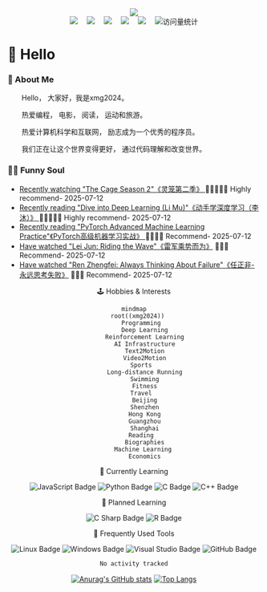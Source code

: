 <div align="center">
  <!-- knock code pictures 敲代码的图片 -->
  <img src="https://cdn.jsdelivr.net/gh/sun0225SUN/sun0225SUN/assets/images/coding.gif" /><br>

  <!-- profile logo 个人资料徽标 -->
  <div align="center">
    <a href="https://twitter.com/xmg2023/"><img src="https://img.shields.io/badge/Twitter-推特-blue" /></a>&emsp;
    <a href="https://www.youtube.com/@xmg2023"><img src="https://img.shields.io/badge/YouTube-油管-c32136" /></a>&emsp;
    <a href="https://space.bilibili.com/315558537/"><img src="https://img.shields.io/badge/Bilibili-B站-ff69b4" /></a>&emsp;
    <a href="https://blog.csdn.net/u013146882/"><img src="https://img.shields.io/badge/CSDN-论坛-c32136" /></a>&emsp;
    <a href="https://www.zhihu.com/people/xmg91/"><img src="https://img.shields.io/badge/Zhihu-知乎-blue" /></a>&emsp;
    <!-- visitor statistics logo 访客数统计徽标 -->
    <img src="https://komarev.com/ghpvc/?username=ml112265&label=Views&color=0e75b6&style=flat" alt="访问量统计" />
  </div>
</div>

#  🙋 Hello

<tr><td>

<!-- About me 关于我 -->
### 🤺 About Me
  
<p>&emsp;&emsp;Hello， 大家好，我是xmg2024。 </p>
<p>&emsp;&emsp;热爱编程， 电影， 阅读， 运动和旅游。 </p>
<p>&emsp;&emsp;热爱计算机科学和互联网， 励志成为一个优秀的程序员。 </p>
<p>&emsp;&emsp;我们正在让这个世界变得更好， 通过代码理解和改变世界。 </p>

</td></tr>

<tr><td>

### 🤾‍♂️ Funny Soul

<!-- START_SECTION:douban -->
* <a href='https://movie.douban.com/subject/36292415/' target='_blank'>Recently watching "The Cage Season 2"《灵笼第二季》 </a> 🌟🌟🌟🌟🌟 Highly recommend- 2025-07-12
* <a href='https://book.douban.com/subject/30424330/' target='_blank'>Recently reading "Dive into Deep Learning (Li Mu)"《动手学深度学习（李沐）》 </a> 🌟🌟🌟🌟🌟 Highly recommend- 2025-07-12
* <a href='https://book.douban.com/subject/5403729/' target='_blank'>Recently reading "PyTorch Advanced Machine Learning Practice"《PyTorch高级机器学习实战》 </a> 🌟🌟🌟🌟 Recommend- 2025-07-12
* <a href='https://book.douban.com/subject/36094930/' target='_blank'>Have watched "Lei Jun: Riding the Wave"《雷军乘势而为》</a> 🌟🌟🌟 Recommend- 2025-07-12
* <a href='https://book.douban.com/subject/26642310/' target='_blank'>Have watched "Ren Zhengfei: Always Thinking About Failure"《任正非-永远思考失败》</a> 🌟🌟🌟 Recommend- 2025-07-12
<!-- END_SECTION:douban -->

</td></tr>

<div align="center" >

<!-- 兴趣爱好统计 -->

🕹️ Hobbies & Interests

```mermaid
mindmap
  root((xmg2024))
    Programming
      Deep Learning
      Reinforcement Learning
      AI Infrastructure
      Text2Motion
      Video2Motion
    Sports
      Long-distance Running
      Swimming
      Fitness
    Travel
      Beijing
      Shenzhen
      Hong Kong
      Guangzhou
      Shanghai
    Reading
      Biographies
      Machine Learning 
      Economics
```
  
<!--  skill badge 技能徽章 -->
💪 Currently Learning
  
![JavaScript Badge](https://img.shields.io/badge/JavaScript-F7DF1E?logo=javascript&logoColor=000&style=flat)
![Python Badge](https://img.shields.io/badge/Python-3776AB?logo=python&logoColor=fff&style=flat)
![C Badge](https://img.shields.io/badge/C-A8B9CC?logo=c&logoColor=fff&style=flat)
![C++ Badge](https://img.shields.io/badge/C%2B%2B-00599C?logo=cplusplus&logoColor=fff&style=flat)
  
🧠 Planned Learning
  
![C Sharp Badge](https://img.shields.io/badge/C%20Sharp-239120?logo=csharp&logoColor=fff&style=flat)
![R Badge](https://img.shields.io/badge/R-276DC3?logo=r&logoColor=fff&style=flat)

🧰 Frequently Used Tools

![Linux Badge](https://img.shields.io/badge/Linux-FCC624?logo=linux&logoColor=000&style=flat)
![Windows Badge](https://img.shields.io/badge/Windows-0078D6?logo=windows&logoColor=fff&style=flat)
![Visual Studio Badge](https://img.shields.io/badge/Visual%20Studio-5C2D91?logo=visualstudio&logoColor=fff&style=flat)
![GitHub Badge](https://img.shields.io/badge/GitHub-181717?logo=github&logoColor=fff&style=flat)

<!--START_SECTION:waka-->

```txt
No activity tracked
```

<!--END_SECTION:waka-->

 [![Anurag's GitHub stats](https://github-readme-stats.vercel.app/api?username=xmg2024&count_private=true&show_icons=true&theme=synthwave&width=400&height=200)](https://github.com/anuraghazra/github-readme-stats)
 [![Top Langs](https://github-readme-stats.vercel.app/api/top-langs/?username=xmg2024&width=400&height=200)](https://github.com/anuraghazra/github-readme-stats)
 <!--[![Readme Card](https://github-readme-stats.vercel.app/api/pin/?username=xmg2024&repo=xmg2024)](https://github.com/anuraghazra/github-readme-stats)-->




 
